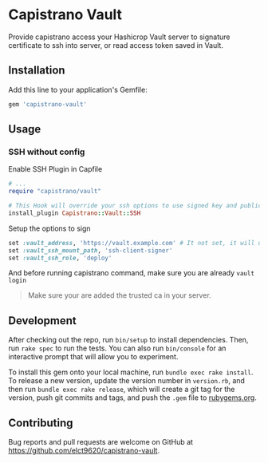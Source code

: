 # Capistrano Vault

Provide capistrano access your Hashicrop Vault server to signature certificate to ssh into server, or read access token saved in Vault.

## Installation

Add this line to your application's Gemfile:

```ruby
gem 'capistrano-vault'
```

## Usage

### SSH without config

Enable SSH Plugin in Capfile

```ruby
# ...
require "capistrano/vault"

# This Hook will override your ssh options to use signed key and publickey mode to ssh.
install_plugin Capistrano::Vault::SSH
```

Setup the options to sign

```ruby
set :vault_address, 'https://vault.example.com' # It not set, it will use EVN['VAULT_ADDR']
set :vault_ssh_mount_path, 'ssh-client-signer'
set :vault_ssh_role, 'deploy'
```

And before running capistrano command, make sure you are already `vault login`

> Make sure your are added the trusted ca in your server.


## Development

After checking out the repo, run `bin/setup` to install dependencies. Then, run `rake spec` to run the tests. You can also run `bin/console` for an interactive prompt that will allow you to experiment.

To install this gem onto your local machine, run `bundle exec rake install`. To release a new version, update the version number in `version.rb`, and then run `bundle exec rake release`, which will create a git tag for the version, push git commits and tags, and push the `.gem` file to [rubygems.org](https://rubygems.org).

## Contributing

Bug reports and pull requests are welcome on GitHub at https://github.com/elct9620/capistrano-vault.

